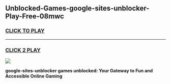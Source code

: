
## Unblocked-Games-google-sites-unblocker-Play-Free-08mwc
<h3>
<a href="https://premium76.site?title=google-sites-unblocker&ref=23A">CLICK TO PLAY</a></h3>
<hr>

<h3>
<a href="https://premium76.site?title=google-sites-unblocker&ref=23A">CLICK 2 PLAY</a>
  
</h3>

<a href="https://premium76.site?title=google-sites-unblocker&ref=23A"><img src="https://clearcache.store/games.png"></a>


**google-sites-unblocker games unblocked: Your Gateway to Fun and Accessible Online Gaming**

